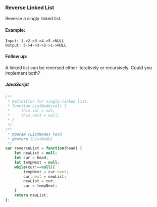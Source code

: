 ###  Reverse Linked List

Reverse a singly linked list.

#### Example:

```
Input: 1->2->3->4->5->NULL
Output: 5->4->3->2->1->NULL
```

#### Follow up:
A linked list can be reversed either iteratively or recursively. Could you implement both?

##### JavaScript

```JavaScript
/**
 * Definition for singly-linked list.
 * function ListNode(val) {
 *     this.val = val;
 *     this.next = null;
 * }
 */
/**
 * @param {ListNode} head
 * @return {ListNode}
 */
var reverseList = function(head) {
    let newList = null;
    let cur = head;
    let tempNext = null;
    while(cur!==null){
        tempNext = cur.next;
        cur.next = newList;
        newList = cur;
        cur = tempNext;
    }
    return newList;
};
```